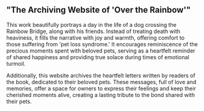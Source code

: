 ## "The Archiving Website of 'Over the Rainbow'"

This work beautifully portrays a day in the life of a dog crossing the Rainbow Bridge, along with his friends. Instead of treating death with heaviness, it fills the narrative with joy and warmth, offering comfort to those suffering from 'pet loss syndrome.' It encourages reminiscence of the precious moments spent with beloved pets, serving as a heartfelt reminder of shared happiness and providing true solace during times of emotional turmoil.

Additionally, this website archives the heartfelt letters written by readers of the book, dedicated to their beloved pets. These messages, full of love and memories, offer a space for owners to express their feelings and keep their cherished moments alive, creating a lasting tribute to the bond shared with their pets.